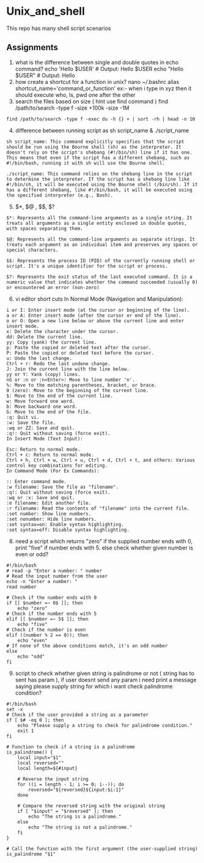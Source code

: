 # Unix_and_shell
This repo has many shell script scenarios 

## Assignments 

1. what is the difference between single and double quotes in echo command?
   echo 'Hello $USER'  # Output: Hello $USER
   echo "Hello $USER"  # Output: Hello <Your Username>
2. how create a shortcut for a function in unix?
   nano ~/.bashrc
   alias shortcut_name='command_or_function'
ex:- when i type in xyz then it should execute who, ls, pwd one after the other
3. search the files based on size ( hint use find command )
   find /path/to/search -type f -size +100k -size -1M
```
find /path/to/search -type f -exec du -h {} + | sort -rh | head -n 10
```
4. difference between running script as sh script_name & ./script_name
```
sh script_name: This command explicitly specifies that the script should be run using the Bourne shell (sh) as the interpreter. It doesn't rely on the script's shebang (#!/bin/sh) line if it has one. This means that even if the script has a different shebang, such as #!/bin/bash, running it with sh will use the Bourne shell.

./script_name: This command relies on the shebang line in the script to determine the interpreter. If the script has a shebang line like #!/bin/sh, it will be executed using the Bourne shell (/bin/sh). If it has a different shebang, like #!/bin/bash, it will be executed using the specified interpreter (e.g., Bash).
```
5. $*, $@ , $$, $?
 ```
$*: Represents all the command-line arguments as a single string. It treats all arguments as a single entity enclosed in double quotes, with spaces separating them.

$@: Represents all the command-line arguments as separate strings. It treats each argument as an individual item and preserves any spaces or special characters.

$$: Represents the process ID (PID) of the currently running shell or script. It's a unique identifier for the script or process.

$?: Represents the exit status of the last executed command. It is a numeric value that indicates whether the command succeeded (usually 0) or encountered an error (non-zero)
```
6. vi editor short cuts
  In Normal Mode (Navigation and Manipulation):
```
i or I: Enter insert mode (at the cursor or beginning of the line).
a or A: Enter insert mode (after the cursor or end of the line).
o or O: Open a new line below or above the current line and enter insert mode.
x: Delete the character under the cursor.
dd: Delete the current line.
yy: Copy (yank) the current line.
p: Paste the copied or deleted text after the cursor.
P: Paste the copied or deleted text before the cursor.
u: Undo the last change.
Ctrl + r: Redo the last undone change.
J: Join the current line with the line below.
yy or Y: Yank (copy) lines.
nG or :n or :n<Enter>: Move to line number 'n'.
%: Move to the matching parentheses, bracket, or brace.
0 (zero): Move to the beginning of the current line.
$: Move to the end of the current line.
w: Move forward one word.
b: Move backward one word.
G: Move to the end of the file.
:q: Quit vi.
:w: Save the file.
:wq or ZZ: Save and quit.
:q!: Quit without saving (force exit).
In Insert Mode (Text Input):

Esc: Return to normal mode.
Ctrl + c: Return to normal mode.
Ctrl + h, Ctrl + w, Ctrl + u, Ctrl + d, Ctrl + t, and others: Various control key combinations for editing.
In Command Mode (For Ex Commands):

:: Enter command mode.
:w filename: Save the file as "filename".
:q!: Quit without saving (force exit).
:wq or :x: Save and quit.
:e filename: Edit another file.
:r filename: Read the contents of "filename" into the current file.
:set number: Show line numbers.
:set nonumber: Hide line numbers.
:set syntax=on: Enable syntax highlighting.
:set syntax=off: Disable syntax highlighting.
```
8. need a script which returns "zero" if the supplied number ends with 0, print "five" if number ends with 5. else check whether given number is even or odd?
```
#!/bin/bash
# read -p "Enter a number: " number
# Read the input number from the user
echo -n "Enter a number: "
read number

# Check if the number ends with 0
if [[ $number =~ 0$ ]]; then
    echo "zero"
# Check if the number ends with 5
elif [[ $number =~ 5$ ]]; then
    echo "five"
# Check if the number is even
elif ((number % 2 == 0)); then
    echo "even"
# If none of the above conditions match, it's an odd number
else
    echo "odd"
fi
```
9. script to check whether given string is palindrome or not ( string has to sent has param ), if user doesnt send any param i need print a message saying please supply string for which i want check palindrome condition?
```
#!/bin/bash
set -x
# Check if the user provided a string as a parameter
if [ $# -eq 0 ]; then
    echo "Please supply a string to check for palindrome condition."
    exit 1
fi

# Function to check if a string is a palindrome
is_palindrome() {
    local input="$1"
    local reversed=""
    local length=${#input}

    # Reverse the input string
    for ((i = length - 1; i >= 0; i--)); do
        reversed="${reversed}${input:$i:1}"
    done

    # Compare the reversed string with the original string
    if [ "$input" = "$reversed" ]; then
        echo "The string is a palindrome."
    else
        echo "The string is not a palindrome."
    fi
}

# Call the function with the first argument (the user-supplied string)
is_palindrome "$1"
```
